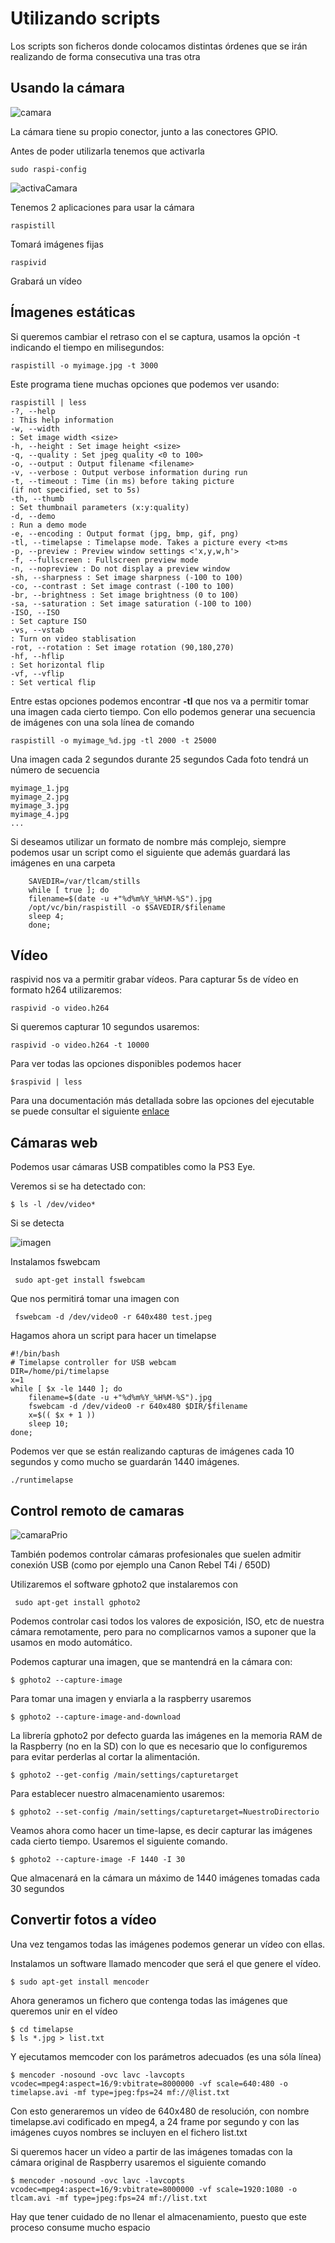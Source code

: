 # Utilizando scripts

Los scripts son ficheros donde colocamos distintas órdenes que se irán realizando de forma consecutiva una tras otra

## Usando la cámara

![camara](./imagenes/camara.png)

La cámara tiene su propio conector, junto a las conectores GPIO.

Antes de poder utilizarla tenemos que activarla

	sudo raspi-config

![activaCamara](./imagenes/activaCamara.png)

Tenemos 2 aplicaciones para usar la cámara

	raspistill

Tomará imágenes fijas

	raspivid

Grabará un vídeo

## Ímagenes estáticas

Si queremos cambiar el retraso con el se captura, usamos la opción -t indicando el tiempo en milisegundos:

	raspistill -o myimage.jpg -t 3000

Este programa tiene muchas opciones que podemos ver usando:

	raspistill | less
	-?, --help
	: This help information
	-w, --width
	: Set image width <size>
	-h, --height : Set image height <size>
	-q, --quality : Set jpeg quality <0 to 100>
	-o, --output : Output filename <filename>
	-v, --verbose : Output verbose information during run
	-t, --timeout : Time (in ms) before taking picture
	(if not specified, set to 5s)
	-th, --thumb
	: Set thumbnail parameters (x:y:quality)
	-d, --demo
	: Run a demo mode
	-e, --encoding : Output format (jpg, bmp, gif, png)
	-tl, --timelapse : Timelapse mode. Takes a picture every <t>ms
	-p, --preview : Preview window settings <'x,y,w,h'>
	-f, --fullscreen : Fullscreen preview mode
	-n, --nopreview : Do not display a preview window
	-sh, --sharpness : Set image sharpness (-100 to 100)
	-co, --contrast : Set image contrast (-100 to 100)
	-br, --brightness : Set image brightness (0 to 100)
	-sa, --saturation : Set image saturation (-100 to 100)
	-ISO, --ISO
	: Set capture ISO
	-vs, --vstab
	: Turn on video stablisation
	-rot, --rotation : Set image rotation (90,180,270)
	-hf, --hflip
	: Set horizontal flip
	-vf, --vflip
	: Set vertical flip

Entre estas opciones podemos encontrar **-tl** que nos va a permitir tomar una imagen cada cierto tiempo. Con ello podemos generar una secuencia de imágenes con una sola línea de comando

	raspistill -o myimage_%d.jpg -tl 2000 -t 25000

Una imagen cada 2 segundos durante 25 segundos Cada foto tendrá un número de secuencia 

	myimage_1.jpg
	myimage_2.jpg
	myimage_3.jpg
	myimage_4.jpg
	...

 Si deseamos utilizar un formato de nombre más complejo, siempre podemos usar un script como el siguiente que además guardará las imágenes en una carpeta

		SAVEDIR=/var/tlcam/stills
		while [ true ]; do
		filename=$(date -u +"%d%m%Y_%H%M-%S").jpg
		/opt/vc/bin/raspistill -o $SAVEDIR/$filename
		sleep 4;
		done;

## Vídeo

raspivid  nos va a permitir grabar vídeos. Para capturar 5s de vídeo en formato h264 utilizaremos:

	raspivid -o video.h264

Si queremos capturar 10 segundos usaremos:

	raspivid -o video.h264 -t 10000

Para ver todas las opciones disponibles podemos hacer

	$raspivid | less

Para una documentación más detallada sobre las opciones del ejecutable se puede consultar el siguiente [enlace](https://github.com/raspberrypi/userland/blob/master/host_applications/linux/apps/raspicam/RaspiCamDocs.odt)

## Cámaras web

Podemos usar cámaras USB compatibles  como  la PS3 Eye.

Veremos si se ha detectado con:

	$ ls -l /dev/video*

Si se detecta

![imagen](./imagenes/webcamdetected.png)

Instalamos fswebcam

	 sudo apt-get install fswebcam

Que nos permitirá tomar una imagen con

	 fswebcam -d /dev/video0 -r 640x480 test.jpeg

Hagamos ahora un script para hacer un timelapse

	#!/bin/bash
	# Timelapse controller for USB webcam
	DIR=/home/pi/timelapse
	x=1
	while [ $x -le 1440 ]; do
		filename=$(date -u +"%d%m%Y_%H%M-%S").jpg
		fswebcam -d /dev/video0 -r 640x480 $DIR/$filename
		x=$(( $x + 1 ))
		sleep 10;
	done;

Podemos ver que se están realizando capturas de imágenes cada 10 segundos y como mucho se guardarán 1440 imágenes.


	./runtimelapse

## Control remoto de camaras

![camaraPrio](./imagenes/camaraPro.png)

También podemos controlar cámaras profesionales que suelen admitir conexión USB (como por ejemplo una Canon Rebel T4i / 650D)

Utilizaremos el software gphoto2 que  instalaremos con 

	 sudo apt-get install gphoto2

Podemos controlar casi todos los valores de exposición, ISO, etc de nuestra cámara remotamente, pero para no complicarnos vamos a suponer que la usamos en modo automático.

Podemos capturar una imagen, que se mantendrá en la cámara con:

	$ gphoto2 --capture-image

Para tomar una imagen y enviarla a la raspberry usaremos

	$ gphoto2 --capture-image-and-download

La librería gphoto2 por defecto guarda las imágenes en la memoria RAM de la Raspberry (no en la SD) con lo que es necesario que lo configuremos para evitar perderlas al cortar la alimentación.

	$ gphoto2 --get-config /main/settings/capturetarget

Para establecer nuestro almacenamiento usaremos:

	$ gphoto2 --set-config /main/settings/capturetarget=NuestroDirectorio

Veamos ahora como hacer un time-lapse, es decir capturar las imágenes cada
cierto tiempo. Usaremos el siguiente comando.

	$ gphoto2 --capture-image -F 1440 -I 30

Que almacenará en la cámara un máximo de 1440 imágenes tomadas cada 30
segundos

## Convertir fotos a vídeo

Una vez tengamos todas las imágenes podemos generar un vídeo con ellas. 

Instalamos un software llamado mencoder que será el que genere el vídeo.

	$ sudo apt-get install mencoder

 Ahora generamos un fichero que contenga todas las imágenes que queremos unir en el vídeo

	$ cd timelapse
	$ ls *.jpg > list.txt

Y ejecutamos memcoder con los parámetros adecuados (es una sóla línea)

	$ mencoder -nosound -ovc lavc -lavcopts vcodec=mpeg4:aspect=16/9:vbitrate=8000000 -vf scale=640:480 -o timelapse.avi -mf type=jpeg:fps=24 mf://@list.txt

Con esto generaremos un vídeo de 640x480 de resolución, con nombre timelapse.avi codificado en mpeg4, a 24 frame por segundo y con las imágenes cuyos nombres se incluyen en el fichero list.txt

Si queremos hacer un vídeo a partir de las imágenes tomadas con la cámara original de Raspberry usaremos el siguiente comando

	$ mencoder -nosound -ovc lavc -lavcopts vcodec=mpeg4:aspect=16/9:vbitrate=8000000 -vf scale=1920:1080 -o tlcam.avi -mf type=jpeg:fps=24 mf://list.txt

Hay que tener cuidado de no llenar el almacenamiento, puesto que este proceso consume mucho espacio